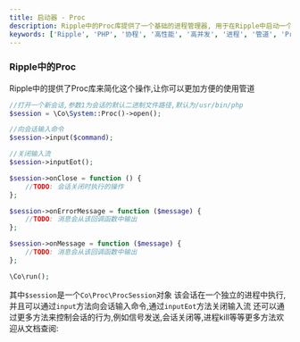 ```yaml
---
title: 启动器 - Proc
description: Ripple中的Proc库提供了一个基础的进程管理器, 用于在Ripple中启动一个新的进程, 并且可以通过管道进行通信。
keywords: ['Ripple', 'PHP', '协程', '高性能', '高并发', '进程', '管道', 'Proc']
---
```


### Ripple中的Proc

Ripple中的提供了Proc库来简化这个操作,让你可以更加方便的使用管道

```php
//打开一个新会话,参数1为会话的默认二进制文件路径,默认为/usr/bin/php
$session = \Co\System::Proc()->open();

//向会话输入命令
$session->input($command);

//关闭输入流
$session->inputEot();

$session->onClose = function () {
    //TODO: 会话关闭时执行的操作
};

$session->onErrorMessage = function ($message) {
    //TODO: 消息会从该回调函数中输出
};

$session->onMessage = function ($message) {
    //TODO: 消息会从该回调函数中输出
};

\Co\run();
```

其中`$session`是一个`Co\Proc\ProcSession`对象
该会话在一个独立的进程中执行,并且可以通过`input`方法向会话输入命令,通过`inputEot`方法关闭输入流
还可以通过更多方法来控制会话的行为,例如信号发送,会话关闭等,进程kill等等更多方法欢迎从文档查阅:
